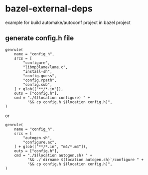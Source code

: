 # bazel-external-deps
example for build automake/autoconf project in bazel project

## generate config.h file

```
genrule(
    name = "config_h",
    srcs = [
        "configure",
        "libmp3lame/lame.c",
        "install-sh",
        "config.guess",
        "config.rpath",
        "config.sub",
    ] + glob(["**/*.in"]),
    outs = ["config.h"],
    cmd = "./$(location configure) " +
          "&& cp config.h $(location config.h)",
)
```

or

```
genrule(
    name = "config_h",
    srcs = [
        "autogen.sh",
        "configure.ac",
    ] + glob(["**/*.in", "m4/*.m4"]),
    outs = ["config.h"],
    cmd = "./$(location autogen.sh) " +
          "&& ./`dirname $(location autogen.sh)`/configure " +
          "&& cp config.h $(location config.h)",
)
```
